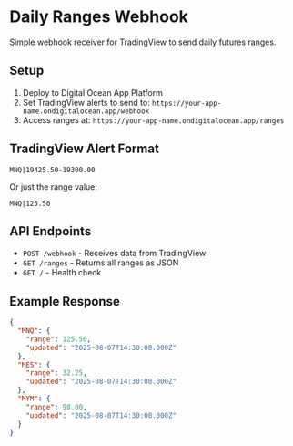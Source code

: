 # Daily Ranges Webhook

Simple webhook receiver for TradingView to send daily futures ranges.

## Setup

1. Deploy to Digital Ocean App Platform
2. Set TradingView alerts to send to: `https://your-app-name.ondigitalocean.app/webhook`
3. Access ranges at: `https://your-app-name.ondigitalocean.app/ranges`

## TradingView Alert Format

```
MNQ|19425.50-19300.00
```

Or just the range value:
```
MNQ|125.50
```

## API Endpoints

- `POST /webhook` - Receives data from TradingView
- `GET /ranges` - Returns all ranges as JSON
- `GET /` - Health check

## Example Response

```json
{
  "MNQ": {
    "range": 125.50,
    "updated": "2025-08-07T14:30:00.000Z"
  },
  "MES": {
    "range": 32.25,
    "updated": "2025-08-07T14:30:00.000Z"
  },
  "MYM": {
    "range": 98.00,
    "updated": "2025-08-07T14:30:00.000Z"
  }
}
```